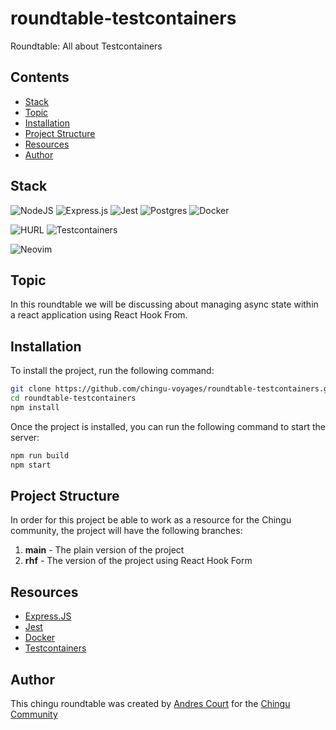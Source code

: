 <!--TODO: review readme-->
# roundtable-testcontainers

Roundtable: All about Testcontainers

## Contents

- [Stack](#stack)
- [Topic](#topic)
- [Installation](#installation)
- [Project Structure](#project-structure)
- [Resources](#resources)
- [Author](#author)

## Stack

![NodeJS](https://img.shields.io/badge/node.js-6DA55F?style=for-the-badge&logo=node.js&logoColor=white)
![Express.js](https://img.shields.io/badge/express.js-%23404d59.svg?style=for-the-badge&logo=express&logoColor=%2361DAFB)
![Jest](https://img.shields.io/badge/-jest-%23C21325?style=for-the-badge&logo=jest&logoColor=white)
![Postgres](https://img.shields.io/badge/postgres-%23316192.svg?style=for-the-badge&logo=postgresql&logoColor=white)
![Docker](https://img.shields.io/badge/docker-%230db7ed.svg?style=for-the-badge&logo=docker&logoColor=white)

![HURL](https://img.shields.io/badge/H_U_R_L-ff0288?style=plastic&color=ff0288&link=http%3A%2F%2Fhurl.dev)
![Testcontainers](https://img.shields.io/badge/Testcontainers-00BAC2?style=plastic&labelColor=00BAC2&link=https%3A%2F%2Ftestcontainers.com%2F)

![Neovim](https://img.shields.io/badge/NeoVim-%2357A143.svg?&style=for-the-badge&logo=neovim&logoColor=white)


## Topic

In this roundtable we will be discussing about managing async state within a react application using React Hook From.

## Installation

To install the project, run the following command:

```bash
git clone https://github.com/chingu-voyages/roundtable-testcontainers.git
cd roundtable-testcontainers
npm install
```

Once the project is installed, you can run the following command to start the server:

```bash
npm run build
npm start
```

## Project Structure

In order for this project be able to work as a resource for the Chingu community, the project will have the following branches:

1. **main** - The plain version of the project
2. **rhf** - The version of the project using React Hook Form

## Resources

- [Express.JS](https://expressjs.com/)
- [Jest](https://jestjs.io/)
- [Docker](https://www.docker.com/)
- [Testcontainers](https://testcontainers.com/)

## Author

This chingu roundtable was created by [Andres Court](https://github.com/alcb1310) for the [Chingu Community](https://chingu.io)
